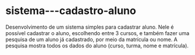 # sistema---cadastro-aluno
Desenvolvimento de um sistema simples para cadastrar aluno. Nele é possível cadastrar o aluno, escolhendo entre 3 cursos, e também fazer uma pesquisa de um aluno já cadastrado, por meio da matrícula ou nome. A pesquisa mostra todos os dados do aluno (curso, turma, nome e matrícula).
